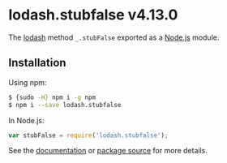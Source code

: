 # lodash.stubfalse v4.13.0

The [lodash](https://lodash.com/) method `_.stubFalse` exported as a [Node.js](https://nodejs.org/) module.

## Installation

Using npm:
```bash
$ {sudo -H} npm i -g npm
$ npm i --save lodash.stubfalse
```

In Node.js:
```js
var stubFalse = require('lodash.stubfalse');
```

See the [documentation](https://lodash.com/docs#stubFalse) or [package source](https://github.com/lodash/lodash/blob/4.13.0-npm-packages/lodash.stubfalse) for more details.
